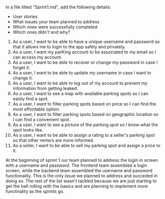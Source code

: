 In a file titled "Sprint1.md", add the following details:
- User stories
- What issues your team planned to address
- Which ones were successfully completed
- Which ones didn't and why?

1. As a user, I want to be able to have a unique username and password so that it allows me to login to the app safely and privately.
2. As a user, I want my parKing account to be associated to my email so I can access my account.
3. As a user, I want to be able to recover or change my password in case I forget it.
4. As a user, I want to be able to update my username in case I want to change it.
5. As a user, I want to be able to log out of my account to prevent my information from getting leaked.
6. As a user, I want to see a map with available parking spots so I can easily find a spot.
7. As a user, I want to filter parking spots based on price so I can find the most affordable option.
8. As a user, I want to filter parking spots based on geographic location so I can find a convenient spot.
9. As a user, I want to see a picture of the parking spot so I know what the spot looks like.
10. As a user, I want to be able to assign a rating to a seller's parking spot so that other renters are more informed.
11. As a seller, I want to be able to sell my parking spot and assign a price to it.

At the beginning of sprint 1 our team planned to address the login in screen with a username and password. The frontend team assembled a login screen, while the backend team assembled the username and password functionality. This is the only issue we planned to address and succeded in doing so. The rest of the list wasn't tackled because we are just starting to get the ball rolling with the basics and are planning to implement more functinality as the sprints go.

